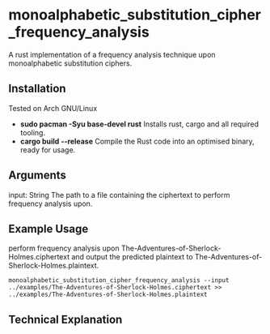 # monoalphabetic_substitution_cipher_frequency_analysis 
A rust implementation of a frequency analysis technique upon monoalphabetic substitution ciphers.

## Installation
Tested on Arch GNU/Linux
<ul>
    <li><b>sudo pacman -Syu base-devel rust</b> Installs rust, cargo and all required tooling.</li>
    <li><b>cargo build --release</b> Compile the Rust code into an optimised binary, ready for usage.</li>
</ul>

## Arguments
input: String
The path to a file containing the ciphertext to perform frequency analysis upon.

## Example Usage
perform frequency analysis upon The-Adventures-of-Sherlock-Holmes.ciphertext and output the predicted plaintext to The-Adventures-of-Sherlock-Holmes.plaintext.

```
monoalphabetic_substitution_cipher_frequency_analysis --input ../examples/The-Adventures-of-Sherlock-Holmes.ciphertext >> 
../examples/The-Adventures-of-Sherlock-Holmes.plaintext
```

## Technical Explanation 


